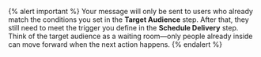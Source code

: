 {% alert important %}
Your message will only be sent to users who already match the conditions you set in the **Target Audience** step. After that, they still need to meet the trigger you define in the **Schedule Delivery** step. Think of the target audience as a waiting room—only people already inside can move forward when the next action happens. 
{% endalert %}
